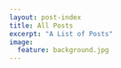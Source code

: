 ```yaml
---
layout: post-index
title: All Posts
excerpt: "A List of Posts"
image:
  feature: background.jpg
---
```

